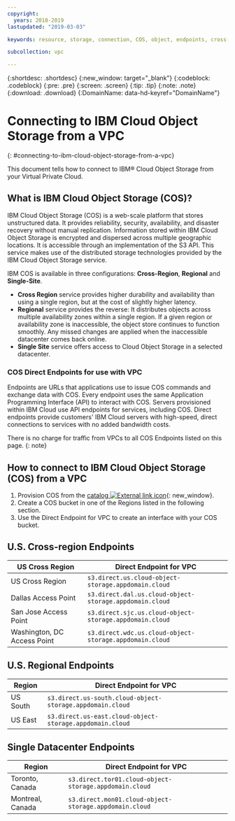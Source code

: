 ```yaml
---
copyright:
  years: 2018-2019
lastupdated: "2019-03-03"

keywords: resource, storage, connection, COS, object, endpoints, cross-region, regional, datacenter

subcollection: vpc

---
```

{:shortdesc: .shortdesc}
{:new_window: target="_blank"}
{:codeblock: .codeblock}
{:pre: .pre}
{:screen: .screen}
{:tip: .tip}
{:note: .note}
{:download: .download}
{:DomainName: data-hd-keyref="DomainName"}

# Connecting to IBM Cloud Object Storage from a VPC
{: #connecting-to-ibm-cloud-object-storage-from-a-vpc}

This document tells how to connect to IBM® Cloud Object Storage from your Virtual Private Cloud.

## What is IBM Cloud Object Storage (COS)?

IBM Cloud Object Storage (COS) is a web-scale platform that stores unstructured data. It provides reliability, security, availability, and disaster recovery without manual replication.
Information stored within IBM Cloud Object Storage is encrypted and dispersed across multiple geographic locations. It is accessible through an implementation of the S3 API. This service makes use of the distributed storage technologies provided by the IBM Cloud Object Storage service.

IBM COS is available in three configurations: **Cross-Region**, **Regional** and **Single-Site**.
 * **Cross Region** service provides higher durability and availability than using a single region, but at the cost of slightly higher latency.
 * **Regional** service provides the reverse: It distributes objects across multiple availability zones within a single region. If a given region or availability zone is inaccessible, the object store continues to function smoothly. Any missed changes are applied when the inaccessible datacenter comes back online.
 * **Single Site** service offers access to Cloud Object Storage in a selected datacenter.
 
### COS Direct Endpoints for use with VPC

Endpoints are URLs that applications use to issue COS commands and exchange data with COS. Every endpoint uses the same Application Programming Interface (API) to interact with COS.
Servers provisioned within IBM Cloud use 
API endpoints for services, including COS. Direct endpoints provide customers' IBM Cloud servers with high-speed, direct connections to services with no added bandwidth costs.

There is no charge for traffic from VPCs to all COS Endpoints listed on this page.
{: note}
 
## How to connect to IBM Cloud Object Storage (COS) from a VPC
 1. Provision COS from the [catalog ![External link icon](../icons/launch-glyph.svg "External link icon")](https://{DomainName}/catalog/services/cloud-object-storage){: new_window}.
 2. Create a COS bucket in one of the Regions listed in the following section.
 3. Use the Direct Endpoint for VPC to create an interface with your COS bucket.
 
## U.S. Cross-region Endpoints
 
| **US Cross Region** | **Direct Endpoint for VPC** |
|------------|-------------------------------|
| US Cross Region | `s3.direct.us.cloud-object-storage.appdomain.cloud` |
| Dallas Access Point | `s3.direct.dal.us.cloud-object-storage.appdomain.cloud`
| San Jose Access Point | `s3.direct.sjc.us.cloud-object-storage.appdomain.cloud`
| Washington, DC Access Point | `s3.direct.wdc.us.cloud-object-storage.appdomain.cloud` |

 ## U.S. Regional Endpoints
 
| **Region** | **Direct Endpoint for VPC** |
|------------|-------------------------------|
| US South | `s3.direct.us-south.cloud-object-storage.appdomain.cloud`|
| US East | `s3.direct.us-east.cloud-object-storage.appdomain.cloud`|

 ## Single Datacenter Endpoints
 
| **Region** | **Direct Endpoint for VPC** |
|------------|-------------------------------|
| Toronto, Canada | `s3.direct.tor01.cloud-object-storage.appdomain.cloud` |
| Montreal, Canada | `s3.direct.mon01.cloud-object-storage.appdomain.cloud` |
